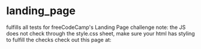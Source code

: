 # landing_page
fulfills all tests for freeCodeCamp's Landing Page challenge
note: the JS does not check through the style.css sheet, make sure your html has styling to fulfill the checks
check out this page at: 
